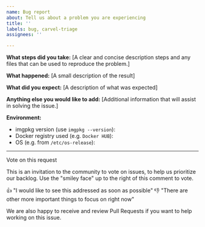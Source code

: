 ```yaml
---
name: Bug report
about: Tell us about a problem you are experiencing
title: ''
labels: bug, carvel-triage
assignees: ''

---
```


**What steps did you take:**
[A clear and concise description steps and any files that can be used to reproduce the problem.]

**What happened:**
[A small description of the result]

**What did you expect:**
[A description of what was expected]


**Anything else you would like to add:**
[Additional information that will assist in solving the issue.]


**Environment:**

- imgpkg version (use `imgpkg --version`):
- Docker registry used (e.g. `Docker HUB`): 
- OS (e.g. from `/etc/os-release`):

---
Vote on this request

This is an invitation to the community to vote on issues, to help us prioritize our backlog. Use the "smiley face" up to the right of this comment to vote.

👍 "I would like to see this addressed as soon as possible"
👎 "There are other more important things to focus on right now"

We are also happy to receive and review Pull Requests if you want to help working on this issue.
